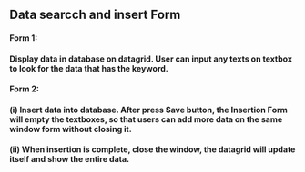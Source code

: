 ## Data searcch and insert Form

#### Form 1:  
#### Display data in database on datagrid. User can input any texts on textbox to look for the data that has the keyword.  
####
#### Form 2: 
#### (i) Insert data into database. After press Save button, the Insertion Form will empty the textboxes, so that users can add more data on the same window form without closing it.
#### (ii) When insertion is complete, close the window, the datagrid will update itself and show the entire data.
